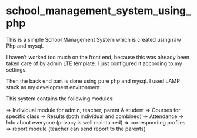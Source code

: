 # school_management_system_using_php
This is a simple School Management System which is created using raw Php and mysql. 

I haven't worked too much on the front end, because this was already been taken care of by admin LTE template. I just configured it according to my settings. 

Then the back end part is done using pure php and mysql. I used LAMP stack as my development environment.

This system contains the following modules: 

=> Individual module for admin, teacher, parent & student 
=> Courses for specific class
=> Results (both individual and combined)
=> Attendance
=> Info about everyone (privacy is well maintained)
=> corresponding profiles
=> report module (teacher can send report to the parents)


